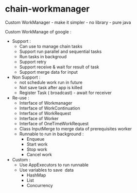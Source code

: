 # chain-workmanager
Custom WorkManager - make it simpler - no library - pure java 

Custom WorkManage of google : 
* Support : 
    * Can use to manage chain tasks  
    * Support run parallel and sequential tasks
    * Run tasks in backgroud
    * Support retry 
    * Support receive & wait for result of task 
    * Support merge data for input 
* Non Support : 
    * not schedule work run in future 
    * Not save task after app is killed 
    * Register Task ( broadcast) - await for receiver 
* Re-use : 
    * Interface of Workmanager 
    * Interface of WorkContinuation 
    * Interface of WorkRequest 
    * Interface of Worker 
    * Interface of OneTimeWorkRequest 
    * Class InputMerge to merge data of prerequisites worker 
    * Runnable to run in background : 
        * Enqueue 
        * Start work 
        * Stop work 
        * Cancel work 
* Custom : 
    * Use AppExecutors to run runnable 
    * Use variables to save  data  
        * HashMap 
        * List 
        * Concurrency 
